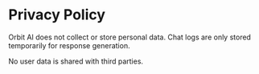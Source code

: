 # Privacy Policy

Orbit AI does not collect or store personal data. Chat logs are only stored temporarily for response generation.

No user data is shared with third parties.
